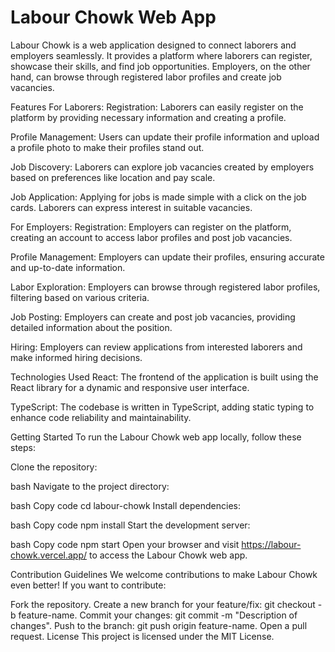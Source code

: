 # Labour Chowk Web App
Labour Chowk is a web application designed to connect laborers and employers seamlessly. It provides a platform where laborers can register, showcase their skills, and find job opportunities. Employers, on the other hand, can browse through registered labor profiles and create job vacancies.

Features
For Laborers:
Registration: Laborers can easily register on the platform by providing necessary information and creating a profile.

Profile Management: Users can update their profile information and upload a profile photo to make their profiles stand out.

Job Discovery: Laborers can explore job vacancies created by employers based on preferences like location and pay scale.

Job Application: Applying for jobs is made simple with a click on the job cards. Laborers can express interest in suitable vacancies.

For Employers:
Registration: Employers can register on the platform, creating an account to access labor profiles and post job vacancies.

Profile Management: Employers can update their profiles, ensuring accurate and up-to-date information.

Labor Exploration: Employers can browse through registered labor profiles, filtering based on various criteria.

Job Posting: Employers can create and post job vacancies, providing detailed information about the position.

Hiring: Employers can review applications from interested laborers and make informed hiring decisions.

Technologies Used
React: The frontend of the application is built using the React library for a dynamic and responsive user interface.

TypeScript: The codebase is written in TypeScript, adding static typing to enhance code reliability and maintainability.

Getting Started
To run the Labour Chowk web app locally, follow these steps:

Clone the repository:

bash
Navigate to the project directory:

bash
Copy code
cd labour-chowk
Install dependencies:

bash
Copy code
npm install
Start the development server:

bash
Copy code
npm start
Open your browser and visit https://labour-chowk.vercel.app/ to access the Labour Chowk web app.

Contribution Guidelines
We welcome contributions to make Labour Chowk even better! If you want to contribute:

Fork the repository.
Create a new branch for your feature/fix: git checkout -b feature-name.
Commit your changes: git commit -m "Description of changes".
Push to the branch: git push origin feature-name.
Open a pull request.
License
This project is licensed under the MIT License.
